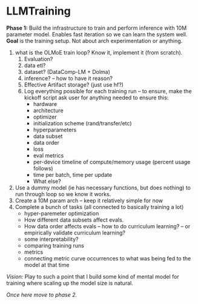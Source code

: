 # LLMTraining
**Phase 1:** Build the infrastructure to train and perform inference with 10M parameter model. Enables fast iteration so we can learn the system well. **Goal** is the training setup. Not about arch experimentation or anything.
1. what is the OLMoE train loop? Know it, implement it (from scratch).
	1. Evaluation?
	2. data etl?
	3. dataset? (DataComp-LM + Dolma)
	4. inference? – how to have it reason?
	5. Effective Artifact storage? (just use hf?)
	6. Log everything possible for each training run – to ensure, make the kickoff script ask user for anything needed to ensure this:
		- hardware
		- architecture
		- optimizer
		- initialization scheme (rand/transfer/etc)
		- hyperparameters
		- data subset
		- data order
		- loss
		- eval metrics
		- per-device timeline of compute/memory usage (percent usage follows)
		- time per batch, time per update
		- What else?
2. Use a dummy model (ie has necessary functions, but does nothing) to run through loop so we know it works.
3. Create a 10M param arch – keep it relatively simple for now
4. Complete a bunch of tasks (all connected to basically training a lot)
	- hyper-paremeter optimization
	- How different data subsets affect evals.
	- How data order affects evals – how to do curriculum learning? – or empirically validate curriculum learning?
	- some interpretability?
	- comparing training runs
	- metrics
	- connecting metric curve occurrences to what was being fed to the model at that time

*Vision:* Play to such a point that I build some kind of mental model for training where scaling up the model size is natural.

*Once here move to phase 2.*
